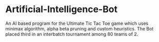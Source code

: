 # Artificial-Intelligence-Bot

An AI based program for the Ultimate Tic Tac Toe game which uses minimax algorithm, alpha beta pruning and custom heuristics.
The Bot placed third in an interbatch tournament among 80 teams of 2.


